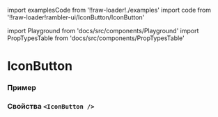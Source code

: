 import examplesCode from '!!raw-loader!./examples'
import code from '!!raw-loader!rambler-ui/IconButton/IconButton'

import Playground from 'docs/src/components/Playground'
import PropTypesTable from 'docs/src/components/PropTypesTable'

# IconButton

### Пример
<Playground code={examplesCode} />

### Свойства `<IconButton />`
<PropTypesTable code={code} />
